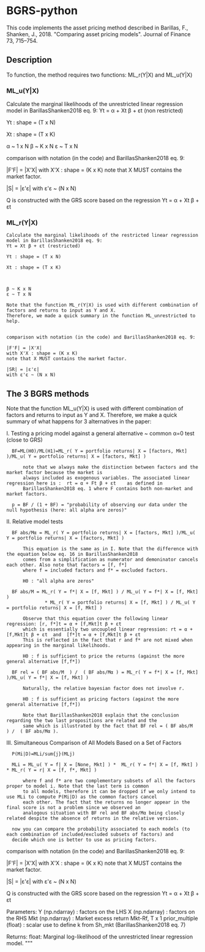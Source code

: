# BGRS-python
This code implements the asset pricing method described in Barillas, F., Shanken, J., 2018. "Comparing asset pricing models". Journal of Finance 73, 715–754.


## Description

To function, the method requires two functions: ML_r(Y|X) and ML_u(Y|X)

### ML_u(Y|X)

  Calculate the marginal likelihoods of the unrestricted linear regression model in BarillasShanken2018 eq. 9:
  Yt = α + Xt β + εt (non restricted)

  Yt : shape = (T x N)

  Xt : shape = (T x K)


  
  α ~ 1 x N
  β ~ K x N
  ε ~ T x N



  comparison with notation (in the code) and BarillasShanken2018 eq. 9:
  
  |F'F| = |X'X|
  with X'X : shape = (K x K)
  note that X MUST contains the market factor.
  
  |S| = |ε'ε|
  with ε'ε ~ (N x N)

  Q is constructed with the GRS score based on the regression Yt = α + Xt β + εt

### ML_r(Y|X)

    Calculate the marginal likelihoods of the restricted linear regression model in BarillasShanken2018 eq. 9:
    Yt = Xt β + εt (restricted)

    Yt : shape = (T x N)

    Xt : shape = (T x K)


    
    β ~ K x N
    ε ~ T x N

    Note that the function ML_r(Y|X) is used with different combination of factors and returns to input as Y and X.
    Therefore, we made a quick summary in the function ML_unrestricted to help.


    comparison with notation (in the code) and BarillasShanken2018 eq. 9:
    
    |F'F| = |X'X|
    with X'X : shape = (K x K)
    note that X MUST contains the market factor.

    |SR| = |ε'ε|
    with ε'ε ~ (N x N)

   


## The 3 BGRS methods




  

  Note that the function ML_u(Y|X) is used with different combination of factors and returns to input as Y and X.
  Therefore, we make a quick summary of what happens for 3 alternatives in the paper:

  I. Testing a pricing model against a general alternative ~ common α=0 test (close to GRS)

      BF=ML(H0)/ML(H1)=ML_r( Y = portfolio returns| X = [factors, Mkt] )/ML_u( Y = portfolio returns| X = [factors, Mkt] )

          note that we always make the distinction between factors and the market factor because the market is
          always included as exogenous variables. The associated linear regression here is :  rt = α + Ft β + εt    as defined in
          BarillasShanken2018 eq. 1 where F contains both non-market and market factors. 

      p = BF / (1 + BF) = "probability of observing our data under the null hypothesis (here: all alpha are zeros)"

  II. Relative model tests 

      BF abs/Mα = ML_r( Y = portfolio returns| X = [factors, Mkt] )/ML_u( Y = portfolio returns| X = [factors, Mkt] )
      
          This equation is the same as in I. Note that the difference with the equation below eq. 16 in BarillasShanken2018
          comes from a simplification as numerator and demoninator cancels each other. Also note that factors = [f, f*] 
          where f = included factors and f* = excluded factors.

          H0 : "all alpha are zeros"

      BF abs/M = ML_r( Y = f*| X = [f, Mkt] ) / ML_u( Y = f*| X = [f, Mkt] )
                  * ML_r( Y = portfolio returns| X = [f, Mkt] ) / ML_u( Y = portfolio returns| X = [f, Mkt] )

          Observe that this equation cover the following linear regression: [r, f*]t = α + [f,Mkt]t β + εt
          which is essentially two uncoupled linear regression: rt = α + [f,Mkt]t β + εt  and  [f*]t = α + [f,Mkt]t β + εt
          This is reflected in the fact that r and f* are not mixed when appearing in the marginal likelihoods.

          H0 : f is sufficient to price the returns (against the more general alternative [f,f*])

      BF rel = ( BF abs/M  ) /  ( BF abs/Mα ) = ML_r( Y = f*| X = [f, Mkt] )/ML_u( Y = f*| X = [f, Mkt] )

          Naturally, the relative bayesian factor does not involve r. 

          H0 : f is sufficient as pricing factors (against the more general alternative [f,f*])

          Note that BarillasShanken2018 explain that the conclusion regarding the two last propositions are related and the
          same which is illustrated by the fact that BF rel = ( BF abs/M  ) /  ( BF abs/Mα ).

  III. Simultaneous Comparison of All Models Based on a Set of Factors

      P(Mi|D)=MLi/sum{j}(MLj) 

      MLi = ML_u( Y = f| X = [None, Mkt] ) *  ML_r( Y = f*| X = [f, Mkt] ) * ML_r( Y = r| X = [f, f*, Mkt] )

          where f and f* are two complementary subsets of all the factors proper to model i. Note that the last term is common 
          to all models, therefore it can be dropped if we only intend to use MLi to compute P(Mi|D) as the common factors cancel
          each other. The fact that the returns no longer appear in the final score is not a problem since we observed an  
          analogous situation with BF rel and BF abs/Mα being closely related despite the absence of returns in the relative version.

      now you can compare the probability associated to each models (to each combination of included/excluded subsets of factors) and
      decide which one is better to use as pricing factors.




  comparison with notation (in the code) and BarillasShanken2018 eq. 9:
  
  |F'F| = |X'X|
  with X'X : shape = (K x K)
  note that X MUST contains the market factor.
  
  |S| = |ε'ε|
  with ε'ε ~ (N x N)

  Q is constructed with the GRS score based on the regression Yt = α + Xt β + εt


  Parameters:
      Y (np.ndarray)                 : factors on the LHS
      X (np.ndarray)                 : factors on the RHS 
      Mkt (np.ndarray)               : Market excess return Mkt-Rf, T x 1
      prior_multiple (float)         : scalar use to define k from Sh_mkt (BarillasShanken2018 eq. 7)

  Returns:
      float: Marginal log-likelihood of the unrestricted linear regression model.
  """





